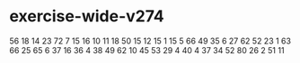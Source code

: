 # exercise-wide-v274
56
18
14
23
72
7
15
16
10
11
18
50
15
12
15
1
15
5
66
49
35
6
27
62
52
23
1
63
66
25
65
6
37
16
36
4
38
49
62
10
45
53
29
4
40
4
37
34
52
80
26
2
51
11
